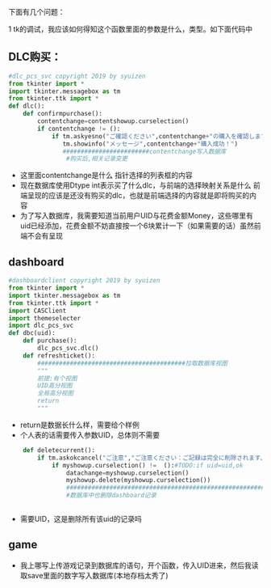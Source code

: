 下面有几个问题：

1 tk的调试，我应该如何得知这个函数里面的参数是什么，类型。如下面代码中

##  DLC购买：

```python
#dlc_pcs_svc copyright 2019 by syuizen
from tkinter import *
import tkinter.messagebox as tm
from tkinter.ttk import *
def dlc():
    def confirmpurchase():
        contentchange=contentshowup.curselection()
        if contentchange != ():
            if tm.askyesno("ご確認ください",contentchange+"の購入を確認しますか？")==1:
               tm.showinfo("メッセージ",contentchange+"購入成功！")
               ########################contentchange写入数据库
                #购买后,相关记录变更
```

* 这里面contentchange是什么
指针选择的列表框的内容
* 现在数据库使用Dtype int表示买了什么dlc，与前端的选择映射关系是什么
前端呈现的应该是还没有购买的dlc，也就是前端选择的内容就是即将购买的内容
* 为了写入数据库，我需要知道当前用户UID与花费金额Money，这些哪里有
uid已经添加，花费金额不妨直接按一个6块累计一下（如果需要的话）虽然前端不会有呈现

## dashboard

```python
#dashboardclient copyright 2019 by syuizen
from tkinter import *
import tkinter.messagebox as tm
from tkinter.ttk import *
import CASClient
import themeselecter
import dlc_pcs_svc
def dbc(uid):
    def purchase():
        dlc_pcs_svc.dlc()
    def refreshticket():
        #########################################拉取数据库视图
        """
        前提:有个视图
        UID高分视图
        全局高分视图
        return 
        """
```

* return是数据长什么样，需要给个样例
* 个人表的话需要传入参数UID，总体则不需要

```python
    def deletecurrent():
        if tm.askokcancel("ご注意","ご注意ください：ご記録は完全に削除されます、本当に長いです"):
            if myshowup.curselection() !=  ():#TODO:if uid=uid,ok
                datachange=myshowup.curselection()
                myshowup.delete(myshowup.curselection())
                #######################################################################################从数据库删除datachange
                #数据库中也删除dashboard记录



```

* 需要UID，这是删除所有该uid的记录吗

## game

* 我上哪写上传游戏记录到数据库的语句，开个函数，传入UID进来，然后我读取save里面的数字写入数据库(本地存档太秀了)